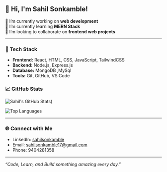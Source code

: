 ## 👋 Hi, I'm Sahil Sonkamble!

🔭 I’m currently working on **web development**  
🌱 I’m currently learning **MERN Stack**  
👯 I’m looking to collaborate on **frontend web projects**  

---

### 🚀 Tech Stack

- **Frontend:** React, HTML, CSS, JavaScript, TailwindCSS
- **Backend:** Node.js, Express.js 
- **Database:** MongoDB ,MySql
- **Tools:** Git, GitHub, VS Code



### 📈 GitHub Stats

![Sahil's GitHub Stats](https://github-readme-stats.vercel.app/api?username=sonkamblesahil&show_icons=true&theme=dark))

![Top Languages](https://github-readme-stats.vercel.app/api/top-langs/?username=sonkamblesahil&layout=compact&theme=tokyonight)

---

### 🌐 Connect with Me

- LinkedIn: [sahilsonkamble](www.linkedin.com/in/sonkamblesahil)
- Email: sahilsonkamble17@gmail.com
- Phone: 9404281358

---

_“Code, Learn, and Build something amazing every day.”_
